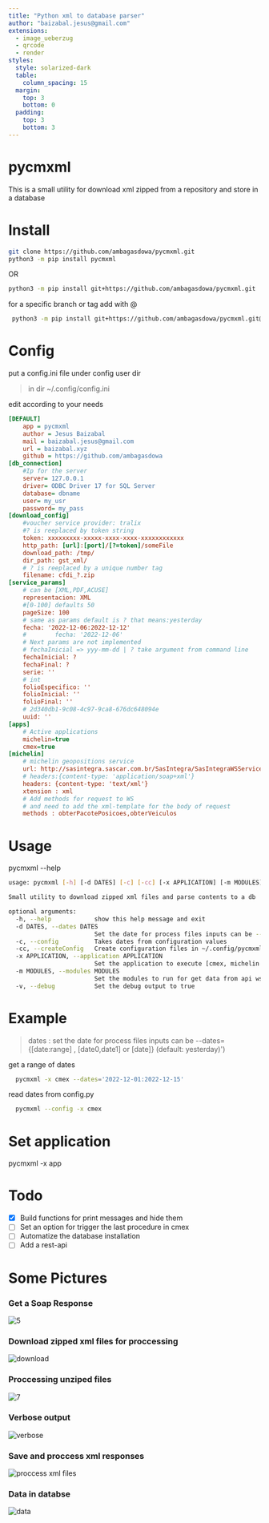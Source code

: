 ```yaml
---
title: "Python xml to database parser"
author: "baizabal.jesus@gmail.com"
extensions:
  - image_ueberzug
  - qrcode
  - render
styles:
  style: solarized-dark
  table:
    column_spacing: 15
  margin:
    top: 3
    bottom: 0
  padding:
    top: 3
    bottom: 3
---
```


# pycmxml

This is a small utility for download xml zipped from a repository and store in a database

# Install

```bash
git clone https://github.com/ambagasdowa/pycmxml.git
python3 -m pip install pycmxml
```

OR

```bash
python3 -m pip install git+https://github.com/ambagasdowa/pycmxml.git
```

for a specific branch or tag add with @

```bash
 python3 -m pip install git+https://github.com/ambagasdowa/pycmxml.git@v3.1.4
```

# Config

put a config.ini file under config user dir

> in dir ~/.config/config.ini

edit according to your needs

```ini
[DEFAULT]
    app = pycmxml
    author = Jesus Baizabal
    mail = baizabal.jesus@gmail.com
    url = baizabal.xyz
    github = https://github.com/ambagasdowa
[db_connection]
    #Ip for the server
    server= 127.0.0.1
    driver= ODBC Driver 17 for SQL Server
    database= dbname
    user= my_usr
    password= my_pass
[download_config]
    #voucher service provider: tralix
    #? is reeplaced by token string
    token: xxxxxxxxx-xxxxx-xxxx-xxxx-xxxxxxxxxxxx
    http_path: [url]:[port]/[?=token]/someFile
    download_path: /tmp/
    dir_path: gst_xml/
    # ? is reeplaced by a unique number tag
    filename: cfdi_?.zip
[service_params]
    # can be [XML,PDF,ACUSE]
    representacion: XML
    #[0-100] defaults 50
    pageSize: 100
    # same as params default is ? that means:yesterday
    fecha: '2022-12-06:2022-12-12'
    #        fecha: '2022-12-06'
    # Next params are not implemented
    # fechaInicial => yyy-mm-dd | ? take argument from command line
    fechaInicial: ?
    fechaFinal: ?
    serie: ''
    # int
    folioEspecifico: ''
    folioInicial: ''
    folioFinal: ''
    # 2d340db1-9c08-4c97-9ca8-676dc648094e
    uuid: ''
[apps]
    # Active applications
    michelin=true
    cmex=true
[michelin]
    # michelin geopositions service
    url: http://sasintegra.sascar.com.br/SasIntegra/SasIntegraWSService?wsdl
    # headers:{content-type: 'application/soap+xml'}
    headers: {content-type: 'text/xml'}
    xtension : xml
    # Add methods for request to WS
    # and need to add the xml-template for the body of request
    methods : obterPacotePosicoes,obterVeiculos

```

# Usage

pycmxml --help

```bash
usage: pycmxml [-h] [-d DATES] [-c] [-cc] [-x APPLICATION] [-m MODULES] [-v]

Small utility to download zipped xml files and parse contents to a db

optional arguments:
  -h, --help            show this help message and exit
  -d DATES, --dates DATES
                        Set the date for process files inputs can be --dates={[date:range] , [date0,date1] or [date]} (default: yesterday)
  -c, --config          Takes dates from configuration values
  -cc, --createConfig   Create configuration files in ~/.config/pycmxml/config.ini
  -x APPLICATION, --application APPLICATION
                        Set the application to execute [cmex, michelin ]
  -m MODULES, --modules MODULES
                        Set the modules to run for get data from api ws , use whith --application params, and get entry as module1,module2,...
  -v, --debug           Set the debug output to true
```

# Example

> dates : set the date for process files inputs can be --dates={[date:range] , [date0,date1] or [date]} (default: yesterday)')

get a range of dates

```bash
  pycmxml -x cmex --dates='2022-12-01:2022-12-15'
```

read dates from config.py

```bash
  pycmxml --config -x cmex
```

# Set application

pycmxml -x app

# Todo

- [x] Build functions for print messages and hide them
- [ ] Set an option for trigger the last procedure in cmex
- [ ] Automatize the database installation
- [ ] Add a rest-api

# Some Pictures

### Get a Soap Response

![5](img/pycmxml_get_soap.png "get a soap response")

### Download zipped xml files for proccessing

![download](img/pycmxml_download_files.png "download zipped xml files")

### Proccessing unziped files

![7](img/pycmxml_get_zipped_xml.png "procces xml files")

### Verbose output

![verbose](img/pycmxml_get_zipped_xml_verbose.png "verbose output")

### Save and proccess xml responses

![proccess xml files ](img/pycmxml_save_and_proccess_soap_response.png "save and procces xml")

### Data in databse

![data](img/pycmxml_saved_db_data.png "sample data in db")
